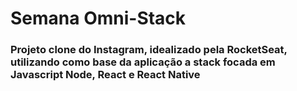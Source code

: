 # Semana Omni-Stack

### Projeto clone do Instagram, idealizado pela RocketSeat, utilizando como base da aplicação a stack focada em Javascript Node, React e React Native 
